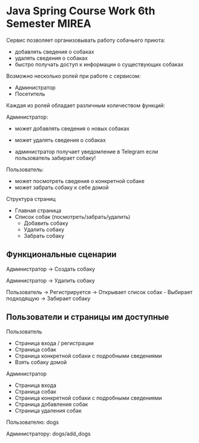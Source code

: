 # Java Spring Course Work 6th Semester MIREA #

Сервис позволяет организовывать работу собачьего приюта:

- добавлять сведения о собаках
- удалять сведения о собаках
- быстро получать доступ к информации о существующих собаках

Возможно несколько ролей при работе с сервисом: 
- Администратор 
- Посетитель

Каждая из ролей обладает различным количеством функций: 

Администратор:

- может добавлять сведения о новых собаках
- может удалять сведения о собаках

- администратор получает уведомление в Telegram если пользователь забирает собаку!

Пользователь:
- может посмотреть сведения о конкретной собаке
- может забрать собаку к себе домой

Структура страниц
  - Главная страница
  - Список собак (посмотреть/забрать/удалить)
    - Добавить собаку
    - Удалить собаку
    - Забрать собаку

## Функциональные сценарии ##

Администратор -> Создать собаку

Администратор -> Удалить собаку

Пользователь -> Регистрируется -> Открывает список собак - Выбирает подходящую -> Забирает собаку


## Пользователи и страницы им доступные ##

Пользователь

- Страница входа / регистрации
- Страница собак
- Страница конкретной собаки с подробными сведениями
- Взять собаку домой

Администратор

- Страница входа
- Страница собак
- Страница конкретной собаки с подробными сведениями
- Страница добавления собак
- Страница удаления собак

Пользователю: dogs

Администратору: dogs/add_dogs
